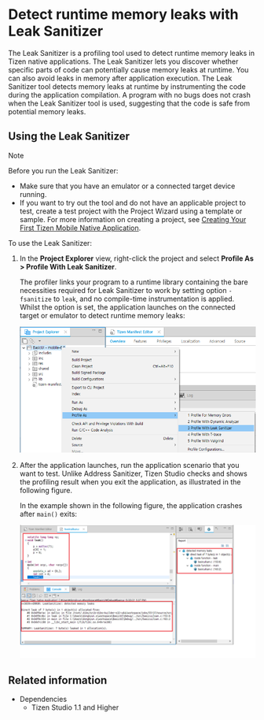 # Detect runtime memory leaks with Leak Sanitizer

The Leak Sanitizer is a profiling tool used to detect runtime memory leaks in Tizen native applications. The Leak Sanitizer lets you discover whether specific parts of code can potentially cause memory leaks at runtime. You can also avoid leaks in memory after application execution. The Leak Sanitizer tool detects memory leaks at runtime by instrumenting the code during the application compilation. A program with no bugs does not crash when the Leak Sanitizer tool is used, suggesting that the code is safe from potential memory leaks.

## Using the Leak Sanitizer

> [!NOTE]
> Before you run the Leak Sanitizer:
> - Make sure that you have an emulator or a connected target device running.
> - If you want to try out the tool and do not have an applicable project to test, create a test project with the Project Wizard using a template or sample. For more information on creating a project, see [Creating Your First Tizen Mobile Native Application](../../native/get-started/mobile/first-app.md).

To use the Leak Sanitizer:

1. In the **Project Explorer** view, right-click the project and select **Profile As > Profile With Leak Sanitizer**.

   The profiler links your program to a runtime library containing the bare necessities required for Leak Sanitizer to work by setting option `-fsanitize` to `leak`,  and no compile-time instrumentation is applied. Whilst the option is set, the application launches on the connected target or emulator to detect runtime memory leaks: 
  
   ![Profiling the application](./media/leak_sanitizer_profile.png)

2. After the application launches, run the application scenario that you want to test. Unlike Address Sanitizer, Tizen Studio checks and shows the profiling result when you exit the application, as illustrated in the following figure.

   In the example shown in the following figure, the application crashes after `main()` exits:

   ![Leak Sanitizer output](./media/leak_sanitizer_output.png)

## Related information
- Dependencies
   - Tizen Studio 1.1 and Higher
